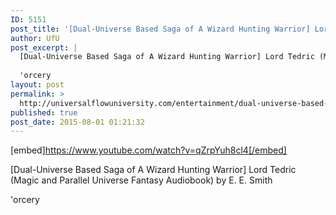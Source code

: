 ```yaml
---
ID: 5151
post_title: '[Dual-Universe Based Saga of A Wizard Hunting Warrior] Lord Tedric (Fantasy Audiobook)'
author: UfU
post_excerpt: |
  [Dual-Universe Based Saga of A Wizard Hunting Warrior] Lord Tedric (Magic and Parallel Universe Fantasy Audiobook) by E. E. Smith
  
  'orcery
layout: post
permalink: >
  http://universalflowuniversity.com/entertainment/dual-universe-based-saga-of-a-wizard-hunting-warrior-lord-tedric-fantasy-audiobook/
published: true
post_date: 2015-08-01 01:21:32
---
```

[embed]https://www.youtube.com/watch?v=qZrpYuh8cl4[/embed]<br>
<p>[Dual-Universe Based Saga of A Wizard Hunting Warrior] Lord Tedric (Magic and Parallel Universe Fantasy Audiobook) by E. E. Smith

'orcery</p>